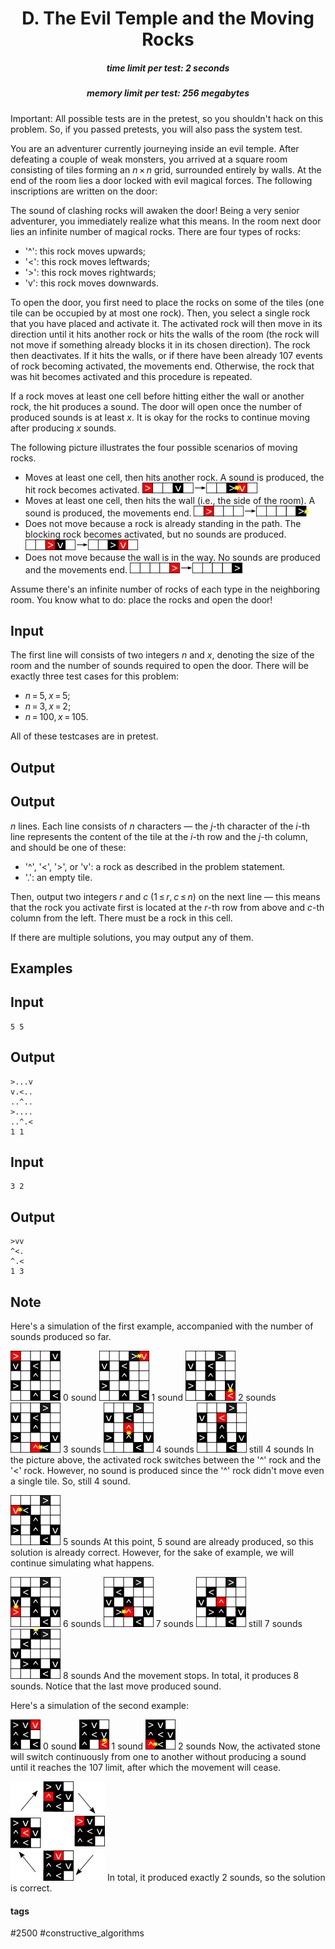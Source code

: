 <h1 style='text-align: center;'> D. The Evil Temple and the Moving Rocks</h1>

<h5 style='text-align: center;'>time limit per test: 2 seconds</h5>
<h5 style='text-align: center;'>memory limit per test: 256 megabytes</h5>

Important: All possible tests are in the pretest, so you shouldn't hack on this problem. So, if you passed pretests, you will also pass the system test.

You are an adventurer currently journeying inside an evil temple. After defeating a couple of weak monsters, you arrived at a square room consisting of tiles forming an *n* × *n* grid, surrounded entirely by walls. At the end of the room lies a door locked with evil magical forces. The following inscriptions are written on the door:

 The sound of clashing rocks will awaken the door! Being a very senior adventurer, you immediately realize what this means. In the room next door lies an infinite number of magical rocks. There are four types of rocks: 

* '^': this rock moves upwards;
* '<': this rock moves leftwards;
* '>': this rock moves rightwards;
* 'v': this rock moves downwards.

To open the door, you first need to place the rocks on some of the tiles (one tile can be occupied by at most one rock). Then, you select a single rock that you have placed and activate it. The activated rock will then move in its direction until it hits another rock or hits the walls of the room (the rock will not move if something already blocks it in its chosen direction). The rock then deactivates. If it hits the walls, or if there have been already 107 events of rock becoming activated, the movements end. Otherwise, the rock that was hit becomes activated and this procedure is repeated.

If a rock moves at least one cell before hitting either the wall or another rock, the hit produces a sound. The door will open once the number of produced sounds is at least *x*. It is okay for the rocks to continue moving after producing *x* sounds.

The following picture illustrates the four possible scenarios of moving rocks.

* Moves at least one cell, then hits another rock. A sound is produced, the hit rock becomes activated. ![](images/4ca4330cf142867ff123fb6653edcbe06027c0bd.png)
* Moves at least one cell, then hits the wall (i.e., the side of the room). A sound is produced, the movements end. ![](images/3d5539e98fffe04f2e5c1dc7584f0719ae67d434.png)
* Does not move because a rock is already standing in the path. The blocking rock becomes activated, but no sounds are produced. ![](images/55d023c81c3b105439ef7c5da5db79e2724919ea.png)
* Does not move because the wall is in the way. No sounds are produced and the movements end. ![](images/44e05cc60b287be4bccc7e63247a1223807764f7.png)

Assume there's an infinite number of rocks of each type in the neighboring room. You know what to do: place the rocks and open the door!

## Input

The first line will consists of two integers *n* and *x*, denoting the size of the room and the number of sounds required to open the door. There will be exactly three test cases for this problem:

* *n* = 5, *x* = 5;
* *n* = 3, *x* = 2;
* *n* = 100, *x* = 105.

All of these testcases are in pretest.

## Output

## Output

 *n* lines. Each line consists of *n* characters — the *j*-th character of the *i*-th line represents the content of the tile at the *i*-th row and the *j*-th column, and should be one of these:

* '^', '<', '>', or 'v': a rock as described in the problem statement.
* '.': an empty tile.

Then, output two integers *r* and *c* (1 ≤ *r*, *c* ≤ *n*) on the next line — this means that the rock you activate first is located at the *r*-th row from above and *c*-th column from the left. There must be a rock in this cell.

If there are multiple solutions, you may output any of them.

## Examples

## Input


```
5 5  

```
## Output


```
>...v  
v.<..  
..^..  
>....  
..^.<  
1 1  

```
## Input


```
3 2  

```
## Output


```
>vv  
^<.  
^.<  
1 3  

```
## Note

Here's a simulation of the first example, accompanied with the number of sounds produced so far.

 ![](images/ce8f46e052b403b0e419a2067846cb8db7ee76b2.png) 0 sound  ![](images/c0638b8a9b5177794b442e150ccda900791919f6.png) 1 sound  ![](images/82734f00efb908f680acbbb8c448829c5dd843e0.png) 2 sounds  ![](images/d54d4d3afde1a75a765d496b2aa691d7a85814d4.png) 3 sounds  ![](images/28f3796808f0afaae9f4b1fa5b6da02b2a8a15e5.png) 4 sounds  ![](images/f9cf52bc1d12c3ef7be60eeddc368a290e7dd23c.png) still 4 sounds In the picture above, the activated rock switches between the '^' rock and the '<' rock. However, no sound is produced since the '^' rock didn't move even a single tile. So, still 4 sound.

 ![](images/8a6a4ef606421090efd3564d59062a061d03113b.png) 5 sounds At this point, 5 sound are already produced, so this solution is already correct. However, for the sake of example, we will continue simulating what happens.

 ![](images/5bc49be9c60c0c3f1705169cbda149af6a97634b.png) 6 sounds  ![](images/f47820f83d261afdf5a2a2c6a4bee49cb3e30f23.png) 7 sounds  ![](images/d7e7f2c1f416753065369c24e61281dfe517b926.png) still 7 sounds  ![](images/0137d85fabf44a208f6254021ec95d456c32bb6f.png) 8 sounds And the movement stops. In total, it produces 8 sounds. Notice that the last move produced sound.

Here's a simulation of the second example:

 ![](images/3a00ce793bac0cc39d4115e73f09747c506e6531.png) 0 sound  ![](images/1599e3ec3f48463da7c01a618de1e398c1d15f18.png) 1 sound  ![](images/5ed3d9bf33a96af61a0b4719971e1f0a79c80a9f.png) 2 sounds Now, the activated stone will switch continuously from one to another without producing a sound until it reaches the 107 limit, after which the movement will cease.

 ![](images/1a456e7a9c04030ae8e7672fcf28304f7fd8e29c.png) In total, it produced exactly 2 sounds, so the solution is correct.



#### tags 

#2500 #constructive_algorithms 
